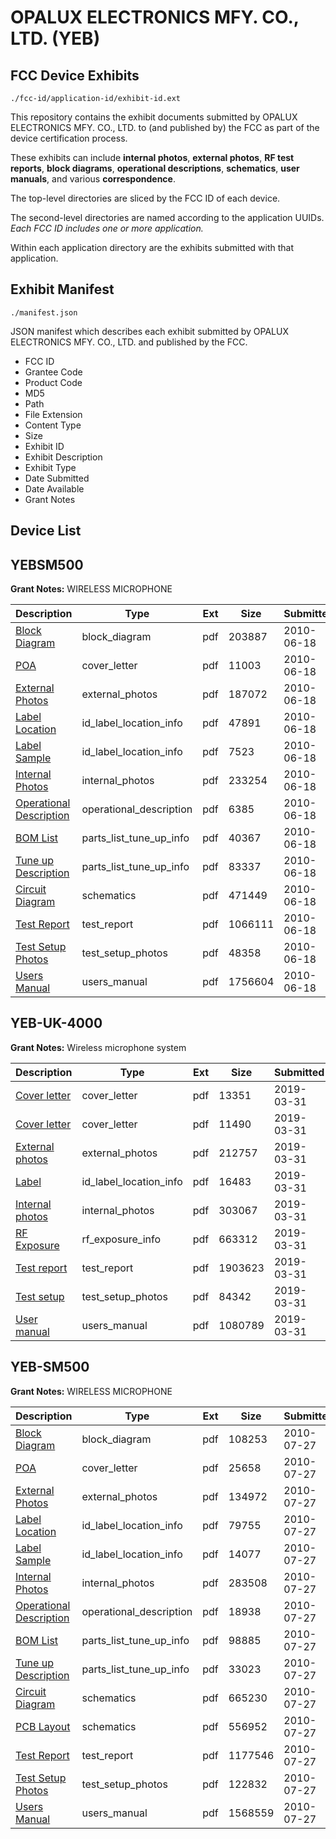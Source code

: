 # OPALUX ELECTRONICS MFY. CO., LTD. (YEB)
## FCC Device Exhibits

```
./fcc-id/application-id/exhibit-id.ext
```

This repository contains the exhibit documents submitted by OPALUX ELECTRONICS MFY. CO., LTD. to (and published by) the FCC as part of the device certification process.

These exhibits can include **internal photos**, **external photos**, **RF test reports**, **block diagrams**, **operational descriptions**, **schematics**, **user manuals**, and various **correspondence**.

The top-level directories are sliced by the FCC ID of each device.

The second-level directories are named according to the application UUIDs. *Each FCC ID includes one or more application.*

Within each application directory are the exhibits submitted with that application. 

## Exhibit Manifest

```
./manifest.json
```

JSON manifest which describes each exhibit submitted by OPALUX ELECTRONICS MFY. CO., LTD. and published by the FCC.

- FCC ID
- Grantee Code
- Product Code
- MD5
- Path
- File Extension
- Content Type
- Size
- Exhibit ID
- Exhibit Description
- Exhibit Type
- Date Submitted
- Date Available
- Grant Notes

## Device List
## YEBSM500
**Grant Notes:** WIRELESS MICROPHONE

| Description | Type | Ext | Size | Submitted | Available |
| ----------- | ---- | --- | ---- | --------- | --------- |
| [Block Diagram](YEBSM500/42041cced5c8556d13dc57b3d98a8610/1298562.pdf) | block_diagram | pdf | 203887 | 2010-06-18 | 2010-06-18 |
| [POA](YEBSM500/42041cced5c8556d13dc57b3d98a8610/1298571.pdf) | cover_letter | pdf | 11003 | 2010-06-18 | 2010-06-18 |
| [External Photos](YEBSM500/42041cced5c8556d13dc57b3d98a8610/1298565.pdf) | external_photos | pdf | 187072 | 2010-06-18 | 2010-06-18 |
| [Label Location](YEBSM500/42041cced5c8556d13dc57b3d98a8610/1298566.pdf) | id_label_location_info | pdf | 47891 | 2010-06-18 | 2010-06-18 |
| [Label Sample](YEBSM500/42041cced5c8556d13dc57b3d98a8610/1298567.pdf) | id_label_location_info | pdf | 7523 | 2010-06-18 | 2010-06-18 |
| [Internal Photos](YEBSM500/42041cced5c8556d13dc57b3d98a8610/1298569.pdf) | internal_photos | pdf | 233254 | 2010-06-18 | 2010-06-18 |
| [Operational Description](YEBSM500/42041cced5c8556d13dc57b3d98a8610/1298570.pdf) | operational_description | pdf | 6385 | 2010-06-18 | 2010-06-18 |
| [BOM List](YEBSM500/42041cced5c8556d13dc57b3d98a8610/1298563.pdf) | parts_list_tune_up_info | pdf | 40367 | 2010-06-18 | 2010-06-18 |
| [Tune up Description](YEBSM500/42041cced5c8556d13dc57b3d98a8610/1298573.pdf) | parts_list_tune_up_info | pdf | 83337 | 2010-06-18 | 2010-06-18 |
| [Circuit Diagram](YEBSM500/42041cced5c8556d13dc57b3d98a8610/1298564.pdf) | schematics | pdf | 471449 | 2010-06-18 | 2010-06-18 |
| [Test Report](YEBSM500/42041cced5c8556d13dc57b3d98a8610/1298568.pdf) | test_report | pdf | 1066111 | 2010-06-18 | 2010-06-18 |
| [Test Setup Photos](YEBSM500/42041cced5c8556d13dc57b3d98a8610/1298572.pdf) | test_setup_photos | pdf | 48358 | 2010-06-18 | 2010-06-18 |
| [Users Manual](YEBSM500/42041cced5c8556d13dc57b3d98a8610/1298574.pdf) | users_manual | pdf | 1756604 | 2010-06-18 | 2010-06-18 |
## YEB-UK-4000
**Grant Notes:** Wireless microphone system

| Description | Type | Ext | Size | Submitted | Available |
| ----------- | ---- | --- | ---- | --------- | --------- |
| [Cover letter](YEB-UK-4000/96a861d2cdbe639fe7c78a34f2c26cf3/4221591.pdf) | cover_letter | pdf | 13351 | 2019-03-31 | 2019-03-31 |
| [Cover letter](YEB-UK-4000/96a861d2cdbe639fe7c78a34f2c26cf3/4221592.pdf) | cover_letter | pdf | 11490 | 2019-03-31 | 2019-03-31 |
| [External photos](YEB-UK-4000/96a861d2cdbe639fe7c78a34f2c26cf3/4221593.pdf) | external_photos | pdf | 212757 | 2019-03-31 | 2019-03-31 |
| [Label](YEB-UK-4000/96a861d2cdbe639fe7c78a34f2c26cf3/4221594.pdf) | id_label_location_info | pdf | 16483 | 2019-03-31 | 2019-03-31 |
| [Internal photos](YEB-UK-4000/96a861d2cdbe639fe7c78a34f2c26cf3/4221595.pdf) | internal_photos | pdf | 303067 | 2019-03-31 | 2019-03-31 |
| [RF Exposure](YEB-UK-4000/96a861d2cdbe639fe7c78a34f2c26cf3/4221597.pdf) | rf_exposure_info | pdf | 663312 | 2019-03-31 | 2019-03-31 |
| [Test report](YEB-UK-4000/96a861d2cdbe639fe7c78a34f2c26cf3/4221599.pdf) | test_report | pdf | 1903623 | 2019-03-31 | 2019-03-31 |
| [Test setup](YEB-UK-4000/96a861d2cdbe639fe7c78a34f2c26cf3/4221600.pdf) | test_setup_photos | pdf | 84342 | 2019-03-31 | 2019-03-31 |
| [User manual](YEB-UK-4000/96a861d2cdbe639fe7c78a34f2c26cf3/4221601.pdf) | users_manual | pdf | 1080789 | 2019-03-31 | 2019-03-31 |
## YEB-SM500
**Grant Notes:** WIRELESS MICROPHONE

| Description | Type | Ext | Size | Submitted | Available |
| ----------- | ---- | --- | ---- | --------- | --------- |
| [Block Diagram](YEB-SM500/7073ba8b48d9915a2c7bf193b49096ea/1318033.pdf) | block_diagram | pdf | 108253 | 2010-07-27 | 2010-07-27 |
| [POA](YEB-SM500/7073ba8b48d9915a2c7bf193b49096ea/1318043.pdf) | cover_letter | pdf | 25658 | 2010-07-27 | 2010-07-27 |
| [External Photos](YEB-SM500/7073ba8b48d9915a2c7bf193b49096ea/1318036.pdf) | external_photos | pdf | 134972 | 2010-07-27 | 2010-07-27 |
| [Label Location](YEB-SM500/7073ba8b48d9915a2c7bf193b49096ea/1318038.pdf) | id_label_location_info | pdf | 79755 | 2010-07-27 | 2010-07-27 |
| [Label Sample](YEB-SM500/7073ba8b48d9915a2c7bf193b49096ea/1318039.pdf) | id_label_location_info | pdf | 14077 | 2010-07-27 | 2010-07-27 |
| [Internal Photos](YEB-SM500/7073ba8b48d9915a2c7bf193b49096ea/1318037.pdf) | internal_photos | pdf | 283508 | 2010-07-27 | 2010-07-27 |
| [Operational Description](YEB-SM500/7073ba8b48d9915a2c7bf193b49096ea/1318041.pdf) | operational_description | pdf | 18938 | 2010-07-27 | 2010-07-27 |
| [BOM List](YEB-SM500/7073ba8b48d9915a2c7bf193b49096ea/1318034.pdf) | parts_list_tune_up_info | pdf | 98885 | 2010-07-27 | 2010-07-27 |
| [Tune up Description](YEB-SM500/7073ba8b48d9915a2c7bf193b49096ea/1318045.pdf) | parts_list_tune_up_info | pdf | 33023 | 2010-07-27 | 2010-07-27 |
| [Circuit Diagram](YEB-SM500/7073ba8b48d9915a2c7bf193b49096ea/1318035.pdf) | schematics | pdf | 665230 | 2010-07-27 | 2010-07-27 |
| [PCB Layout](YEB-SM500/7073ba8b48d9915a2c7bf193b49096ea/1318042.pdf) | schematics | pdf | 556952 | 2010-07-27 | 2010-07-27 |
| [Test Report](YEB-SM500/7073ba8b48d9915a2c7bf193b49096ea/1318040.pdf) | test_report | pdf | 1177546 | 2010-07-27 | 2010-07-27 |
| [Test Setup Photos](YEB-SM500/7073ba8b48d9915a2c7bf193b49096ea/1318044.pdf) | test_setup_photos | pdf | 122832 | 2010-07-27 | 2010-07-27 |
| [Users Manual](YEB-SM500/7073ba8b48d9915a2c7bf193b49096ea/1318046.pdf) | users_manual | pdf | 1568559 | 2010-07-27 | 2010-07-27 |
